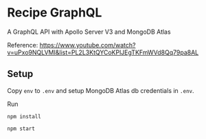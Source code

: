 # Recipe GraphQL

A GraphQL API with Apollo Server V3 and MongoDB Atlas

Reference: https://www.youtube.com/watch?v=uPxo9NQLVMI&list=PL2L3KtQYCoKPlJEgTKFmWVd8Qq79pa8AL

## Setup

Copy `env` to `.env` and setup MongoDB Atlas db credentials in `.env`.

Run

    npm install

    npm start
